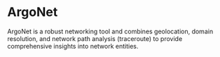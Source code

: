 # ArgoNet
ArgoNet is a robust networking tool and combines geolocation, domain resolution, and network path analysis (traceroute) to provide comprehensive insights into network entities.
